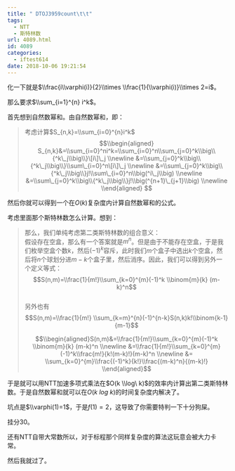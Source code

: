 ```yaml
---
title: " DTOJ3959count\t\t"
tags:
  - NTT
  - 斯特林数
url: 4089.html
id: 4089
categories:
  - iftest614
date: 2018-10-06 19:21:54
---
```


化一下就是$\\frac{i\\varphi(i)}{2}\\times \\frac{1}{\\varphi(i)}\\times 2=i$。

那么要求$\\sum_{i=1}^{n} i^k$。

首先想到自然数幂和。由自然数幂和，即：  

> 考虑计算$S_{n,k}=\\sum_{i=0}^{n}i^k$  
> $$\\begin{aligned} S_{n,k}&=\\sum_{i=0}^ni^k=\\sum_{i=0}^n\\sum_{j=0}^k\\big\\{^k\_j\\big\\}\[i\]\_j \\newline &=\\sum_{j=0}^k\\big\\{^k\_j\\big\\}\\sum\_{i=0}^n\[i\]\_j \\newline &=\\sum\_{j=0}^k\\big\\{^k\_j\\big\\}j!\\sum\_{i=0}^n\\big(^i\_j\\big) \\newline &=\\sum\_{j=0}^k\\big\\{^k\_j\\big\\}j!\\big(^{n+1}\_{j+1}\\big) \\newline \\end{aligned} $$

然后你就可以得到一个在$O(k)$复杂度内计算自然数幂和的公式。

考虑里面那个斯特林数怎么计算。想到：

>   
> 那么，我们单纯考虑第二类斯特林数的组合意义：  
> 假设存在空盒，那么有一个答案就是$m^n$。但是由于不能存在空盒，于是我们枚举空盒个数$k$，然后$(-1)^k$容斥，此时我们$m$个盒子中选出$k$个空盒，然后将$n$个球划分进$m-k$个盒子里，然后消序。因此，我们可以得到另外一个定义等式：  
> $$S(n,m)=\\frac{1}{m!}\\sum_{k=0}^{m}(-1)^k \\binom{m}{k} (m-k)^n$$  
> 另外也有$$S(n,m)=\\frac{1}{m!} \\sum_{k=m}^{n}(-1)^{n-k}S(n,k)k!\\binom{k-1}{m-1}$$
> 
> $$\\begin{aligned}S(n,m)&=\\frac{1}{m!}\\sum_{k=0}^{m}(-1)^k \\binom{m}{k} (m-k)^n \\newline &=\\frac{1}{m!}\\sum_{k=0}^{m}(-1)^k\\frac{m!}{k!(m-k)!}(m-k)^n \\newline &= \\sum_{k=0}^{m}\\frac{(-1)^k}{k!}\\frac{(m-k)^n}{(m-k)!} \\end{aligned}$$

于是就可以用NTT加速多项式乘法在$O(k \\log\ k)$的效率内计算出第二类斯特林数。于是自然数幂和就可以在$O(k\ log \ k)$的时间复杂度内解决了。

坑点是$\\varphi(1)=1$，于是$f(1)=2$，这导致了你需要特判一下十分狗屎。

挂分30。

还有NTT自带大常数所以，对于标程那个同样复杂度的算法这玩意会被大力卡常。

然后我就过了。